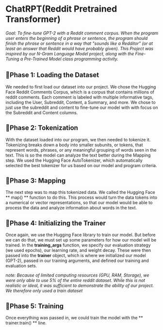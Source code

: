 # ChatRPT(Reddit Pretrained Transformer)

###### Goal: To fine-tune GPT-2 with a Reddit comment corpus.  When the program user enters the beginning of a phrase or sentence, the program should finish the phrase or sentence in a way that "sounds like a Redditor" (or at least an answer that Reddit would have probably given). This Project was inspired by our N-Gram Language Model project, along with the Fine-Tuning a Pre-Trained Model class programming activity.

## 🤩Phase 1: Loading the Dataset
We needed to first load our dataset into our project.  We chose the Hugging Face Reddit Comments Corpus, which is a corpus that contains millions of reddit comments. Each comment is labeled with multiple informative tags, including the User, Subreddit, Content, a Summary, and more.  We chose to just use the subreddit and content to fine-tune our model with with focus on the Subreddit and Content columns.

## 🥳Phase 2: Tokenization
With the dataset loaded into our program, we then needed to tokenize it.  Tokenizing breaks down a body into smaller subunits, or tokens, that represent words, phrases, or any meaningful grouping of words seen in the text.  This is so the model can analyze the text better during the Mapping step.  We used the Hugging Face AutoTokenizer, which automatically selected the best tokenizer for us based on our model and program criteria.  

## 🥰Phase 3: Mapping
The next step was to map this tokenized data. We called the Hugging Face ** map() ** function to do this. This process would turn the data tokens into a numerical or vector representations, so that our model would be able to process the data and analyze information about words in the text.

## 🫣Phase 4: Initializing the Trainer
Once again, we use the Hugging Face library to train our model. But before we can do that, we must set up some parameters for how our model will be trained.  In the **training_args** function, we specify our evaluation strategy (we used epochs), our learning rate, and weight decay.  These were then passed into the **trainer** object, which is where we initialized our model (GPT-2), passed in our training arguments, and defined our training and evaluation sets.

*note: Because of limited computing resources (GPU, RAM, Storage), we were only able to use 5% of the entire reddit dataset.  While this is not realistic or ideal, it was sufficient to demonstrate the ability of our project.  We therefore only used a train dataset*

## 🥹Phase 5: Training
Once everything was passed in, we could train the model with the ** trainer.train() ** line.
